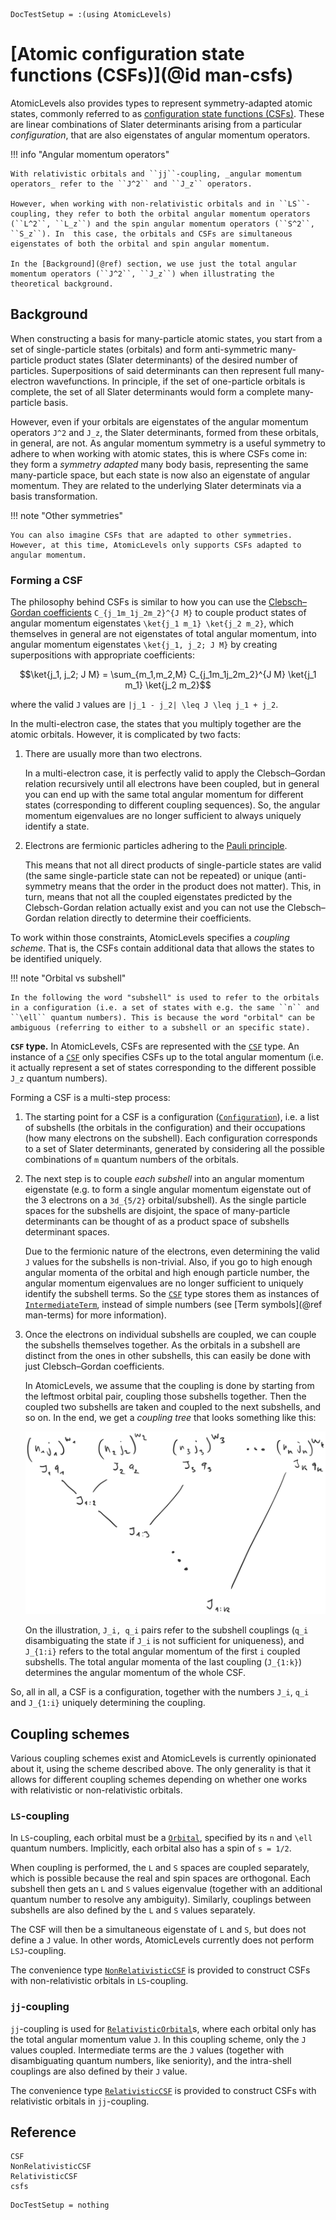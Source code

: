 ```@meta
DocTestSetup = :(using AtomicLevels)
```

# [Atomic configuration state functions (CSFs)](@id man-csfs)

AtomicLevels also provides types to represent symmetry-adapted atomic states, commonly referred to as [configuration state functions (CSFs)](https://en.wikipedia.org/wiki/Configuration_state_function). These are linear combinations of Slater determinants arising from a particular _configuration_, that are also eigenstates of angular momentum operators.

!!! info "Angular momentum operators"

    With relativistic orbitals and ``jj``-coupling, _angular momentum operators_ refer to the ``J^2`` and ``J_z`` operators.

    However, when working with non-relativistic orbitals and in ``LS``-coupling, they refer to both the orbital angular momentum operators (``L^2``, ``L_z``) and the spin angular momentum operators (``S^2``, ``S_z``). In  this case, the orbitals and CSFs are simultaneous eigenstates of both the orbital and spin angular momentum.

    In the [Background](@ref) section, we use just the total angular momentum operators (``J^2``, ``J_z``) when illustrating the theoretical background.

## Background

When constructing a basis for many-particle atomic states, you start from a set of single-particle states (orbitals) and form anti-symmetric many-particle product states (Slater determinants) of the desired number of particles. Superpositions of said determinants can then represent full many-electron wavefunctions. In principle, if the set of one-particle orbitals is complete, the set of all Slater determinants would form a complete many-particle basis.

However, even if your orbitals are eigenstates of the angular momentum operators ``J^2`` and ``J_z``, the Slater determinants, formed from these orbitals, in general, are not. As angular momentum symmetry is a useful symmetry to adhere to when working with atomic states, this is where CSFs come in: they form a _symmetry adapted_ many body basis, representing the same many-particle space, but each state is now also an eigenstate of angular momentum. They are related to the underlying Slater determinats via a basis transformation.

!!! note "Other symmetries"

    You can also imagine CSFs that are adapted to other symmetries. However, at this time, AtomicLevels only supports CSFs adapted to angular momentum.

### Forming a CSF

The philosophy behind CSFs is similar to how you can use the [Clebsch–Gordan coefficients](https://en.wikipedia.org/wiki/Clebsch%E2%80%93Gordan_coefficients) ``C_{j_1m_1j_2m_2}^{J M}`` to couple product states of angular momentum eigenstates ``\ket{j_1 m_1} \ket{j_2 m_2}``, which themselves in general are not eigenstates of total angular momentum, into angular momentum eigenstates ``\ket{j_1, j_2; J M}`` by creating superpositions with appropriate coefficients:

```math
\ket{j_1, j_2; J M} = \sum_{m_1,m_2,M}
C_{j_1m_1j_2m_2}^{J M}
\ket{j_1 m_1} \ket{j_2 m_2}
```

where the valid ``J`` values are ``|j_1 - j_2| \leq J \leq j_1 + j_2``.

In the multi-electron case, the states that you multiply together are the atomic orbitals. However, it is complicated by two facts:

1. There are usually more than two electrons.

    In a multi-electron case, it is perfectly valid to apply the Clebsch–Gordan relation recursively until all electrons have been coupled, but in general you can end up with the same total angular momentum for different states (corresponding to different coupling sequences). So, the angular momentum eigenvalues are no longer sufficient to always uniquely identify a state.

2. Electrons are fermionic particles adhering to the [Pauli principle](https://en.wikipedia.org/wiki/Pauli_exclusion_principle).

   This means that not all direct products of single-particle states are valid (the same single-particle state can not be repeated) or unique (anti-symmetry means that the order in the product does not matter). This, in turn, means that not all the coupled eigenstates predicted by the Clebsch-Gordan relation actually exist and you can not use the Clebsch–Gordan relation directly to determine their coefficients.

To work within those constraints, AtomicLevels specifies a _coupling scheme_. That is, the CSFs contain additional data that allows the states to be identified uniquely.

!!! note "Orbital vs subshell"

    In the following the word "subshell" is used to refer to the orbitals in a configuration (i.e. a set of states with e.g. the same ``n`` and ``\ell`` quantum numbers). This is because the word "orbital" can be ambiguous (referring to either to a subshell or an specific state).

**`CSF` type.** In AtomicLevels, CSFs are represented with the [`CSF`](@ref) type. An instance of a [`CSF`](@ref) only specifies CSFs up to the total angular momentum (i.e. it actually represent a set of states corresponding to the different possible ``J_z`` quantum numbers).

Forming a CSF is a multi-step process:

1. The starting point for a CSF is a configuration ([`Configuration`](@ref)), i.e. a list of subshells (the orbitals in the configuration) and their occupations (how many electrons on the subshell). Each configuration corresponds to a set of Slater determinants, generated by considering all the possible combinations of `m` quantum numbers of the orbitals.

2. The next step is to couple _each subshell_ into an angular momentum eigenstate (e.g. to form a single angular momentum eigenstate out of the 3 electrons on a ``3d_{5/2}`` orbital/subshell). As the single particle spaces for the subshells are disjoint, the space of many-particle determinants can be thought of as a product space of subshells determinant spaces.

   Due to the fermionic nature of the electrons, even determining the valid ``J`` values for the subshells is non-trivial. Also, if you go to high enough angular momenta of the orbital and high enough particle number, the angular momentum eigenvalues are no longer sufficient to uniquely identify the subshell terms. So the [`CSF`](@ref) type stores them as instances of [`IntermediateTerm`](@ref), instead of simple numbers (see [Term symbols](@ref man-terms) for more information).

3. Once the electrons on individual subshells are coupled, we can couple the subshells themselves together. As the orbitals in a subshell are distinct from the ones in other subshells, this can easily be done with just Clebsch–Gordan coefficients.

   In AtomicLevels, we assume that the coupling is done by starting from the leftmost orbital pair, coupling those subshells together. Then the coupled two subshells are taken and coupled to the next subshells, and so on. In the end, we get a _coupling tree_ that looks something like this:

   ![](couplingtree.svg)

    On the illustration, ``J_i, q_i`` pairs refer to the subshell couplings (``q_i`` disambiguating the state if ``J_i`` is not sufficient for uniqueness), and ``J_{1:i}`` refers to the total angular momentum of the first ``i`` coupled subshells. The total angular momenta of the last coupling (``J_{1:k}``) determines the angular momentum of the whole CSF.

So, all in all, a CSF is a configuration, together with the numbers ``J_i``, ``q_i`` and ``J_{1:i}`` uniquely determining the coupling.

## Coupling schemes

Various coupling schemes exist and AtomicLevels is currently opinionated about it, using the scheme described above. The only generality is that it allows for different coupling schemes depending on whether one works with relativistic or non-relativistic orbitals.

### ``LS``-coupling

In ``LS``-coupling, each orbital must be a [`Orbital`](@ref), specified by its ``n`` and ``\ell`` quantum numbers. Implicitly, each orbital also has a spin of ``s = 1/2``.

When coupling is performed, the ``L`` and ``S`` spaces are coupled separately, which is possible because the real and spin spaces are orthogonal. Each subshell then gets an ``L`` and ``S`` values eigenvalue (together with an additional quantum number to resolve any ambiguity). Similarly, couplings between subshells are also defined by the ``L`` and ``S`` values separately.

The CSF will then be a simultaneous eigenstate of ``L`` and ``S``, but does not define a ``J`` value. In other words, AtomicLevels currently does not perform ``LSJ``-coupling.

The convenience type [`NonRelativisticCSF`](@ref) is provided to construct CSFs with non-relativistic orbitals in ``LS``-coupling.

### ``jj``-coupling

``jj``-coupling is used for [`RelativisticOrbital`](@ref)s, where each orbital only has the total angular momentum value ``J``. In this coupling scheme, only the ``J`` values coupled. Intermediate terms are the ``J`` values (together with disambiguating quantum numbers, like seniority), and the intra-shell couplings are also defined by their ``J`` value.

The convenience type [`RelativisticCSF`](@ref) is provided to construct CSFs with relativistic orbitals in ``jj``-coupling.

## Reference

```@docs
CSF
NonRelativisticCSF
RelativisticCSF
csfs
```

```@meta
DocTestSetup = nothing
```
